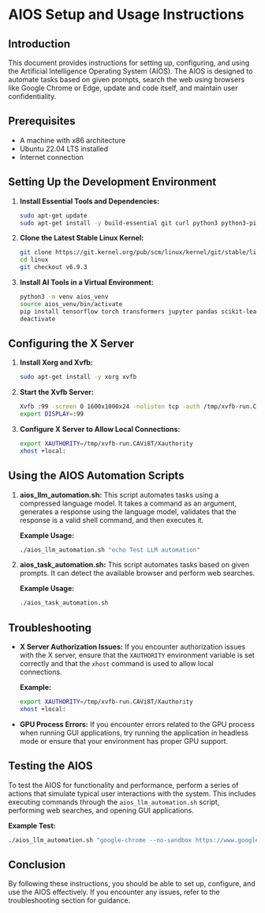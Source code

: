 # AIOS Setup and Usage Instructions

## Introduction
This document provides instructions for setting up, configuring, and using the Artificial Intelligence Operating System (AIOS). The AIOS is designed to automate tasks based on given prompts, search the web using browsers like Google Chrome or Edge, update and code itself, and maintain user confidentiality.

## Prerequisites
- A machine with x86 architecture
- Ubuntu 22.04 LTS installed
- Internet connection

## Setting Up the Development Environment
1. **Install Essential Tools and Dependencies:**
   ```bash
   sudo apt-get update
   sudo apt-get install -y build-essential git curl python3 python3-pip
   ```

2. **Clone the Latest Stable Linux Kernel:**
   ```bash
   git clone https://git.kernel.org/pub/scm/linux/kernel/git/stable/linux.git
   cd linux
   git checkout v6.9.3
   ```

3. **Install AI Tools in a Virtual Environment:**
   ```bash
   python3 -m venv aios_venv
   source aios_venv/bin/activate
   pip install tensorflow torch transformers jupyter pandas scikit-learn nltk spacy
   deactivate
   ```

## Configuring the X Server
1. **Install Xorg and Xvfb:**
   ```bash
   sudo apt-get install -y xorg xvfb
   ```

2. **Start the Xvfb Server:**
   ```bash
   Xvfb :99 -screen 0 1600x1000x24 -nolisten tcp -auth /tmp/xvfb-run.CAVi8T/Xauthority &
   export DISPLAY=:99
   ```

3. **Configure X Server to Allow Local Connections:**
   ```bash
   export XAUTHORITY=/tmp/xvfb-run.CAVi8T/Xauthority
   xhost +local:
   ```

## Using the AIOS Automation Scripts
1. **aios_llm_automation.sh:**
   This script automates tasks using a compressed language model. It takes a command as an argument, generates a response using the language model, validates that the response is a valid shell command, and then executes it.

   **Example Usage:**
   ```bash
   ./aios_llm_automation.sh "echo Test LLM automation"
   ```

2. **aios_task_automation.sh:**
   This script automates tasks based on given prompts. It can detect the available browser and perform web searches.

   **Example Usage:**
   ```bash
   ./aios_task_automation.sh
   ```

## Troubleshooting
- **X Server Authorization Issues:**
  If you encounter authorization issues with the X server, ensure that the `XAUTHORITY` environment variable is set correctly and that the `xhost` command is used to allow local connections.

  **Example:**
  ```bash
  export XAUTHORITY=/tmp/xvfb-run.CAVi8T/Xauthority
  xhost +local:
  ```

- **GPU Process Errors:**
  If you encounter errors related to the GPU process when running GUI applications, try running the application in headless mode or ensure that your environment has proper GPU support.

## Testing the AIOS
To test the AIOS for functionality and performance, perform a series of actions that simulate typical user interactions with the system. This includes executing commands through the `aios_llm_automation.sh` script, performing web searches, and opening GUI applications.

**Example Test:**
```bash
./aios_llm_automation.sh "google-chrome --no-sandbox https://www.google.com"
```

## Conclusion
By following these instructions, you should be able to set up, configure, and use the AIOS effectively. If you encounter any issues, refer to the troubleshooting section for guidance.
